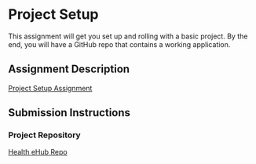 # Project Setup
This assignment will get you set up and rolling with a basic project. By the end, you will have a GitHub repo that contains a working application.

## Assignment Description
[Project Setup Assignment](https://education.launchcode.org/liftoff/modules/assignments/project-setup)

## Submission Instructions

### Project Repository
[Health eHub Repo](https://github.com/Jan-23-Liftoff-KC/team-hyunsu-group-repo)